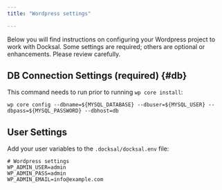 ```yaml
---
title: "Wordpress settings"

---
```


Below you will find instructions on configuring your Wordpress project to work with Docksal.
Some settings are required; others are optional or enhancements. Please review carefully.

## DB Connection Settings (**required**) {#db}

This command needs to run prior to running `wp core install`:

```
wp core config --dbname=${MYSQL_DATABASE} --dbuser=${MYSQL_USER} --dbpass=${MYSQL_PASSWORD} --dbhost=db
```

## User Settings

Add your user variables to the `.docksal/docksal.env` file:

```
# Wordpress settings
WP_ADMIN_USER=admin
WP_ADMIN_PASS=admin
WP_ADMIN_EMAIL=info@example.com
```

